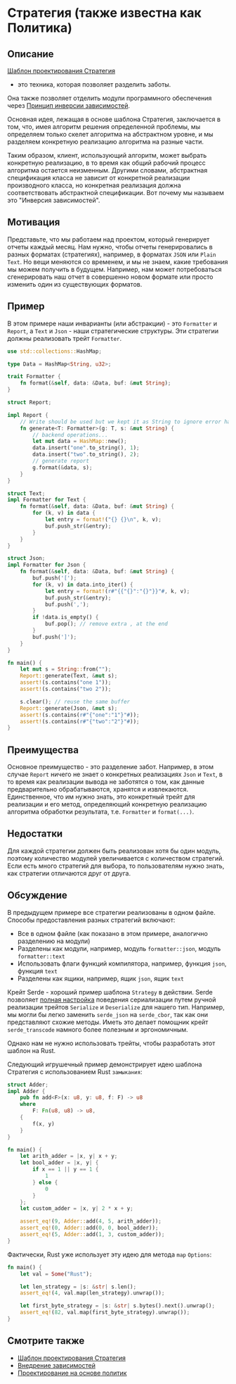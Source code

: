 # Стратегия (также известна как Политика)

## Описание

[Шаблон проектирования Стратегия](https://ru.wikipedia.org/wiki/%D0%A8%D0%B0%D0%B1%D0%BB%D0%BE%D0%BD_%D0%BF%D1%80%D0%BE%D0%B5%D0%BA%D1%82%D0%B8%D1%80%D0%BE%D0%B2%D0%B0%D0%BD%D0%B8%D1%8F#.D0.A1.D1.82.D1.80.D0.B0.D1.82.D0.B5.D0.B3.D0.B8.D1.8F)
- это техника, которая позволяет разделить заботы.

Она также позволяет отделить модули программного обеспечения через [Принцип инверсии зависимостей](https://ru.wikipedia.org/wiki/%D0%9F%D1%80%D0%B8%D0%BD%D1%86%D0%B8%D0%BF_%D0%B8%D0%BD%D0%B2%D0%B5%D1%80%D1%81%D0%B8%D0%B8_%D0%B7%D0%B0%D0%B2%D0%B8%D1%81%D0%B8%D0%BC%D0%BE%D1%81%D1%82%D0%B5%D0%B9).

Основная идея, лежащая в основе шаблона Стратегия, заключается в том, что, имея алгоритм решения
определенной проблемы, мы определяем только скелет алгоритма на абстрактном
уровне, и мы разделяем конкретную реализацию алгоритма на разные части.

Таким образом, клиент, использующий алгоритм, может выбрать конкретную реализацию,
в то время как общий рабочий процесс алгоритма остается неизменным. Другими словами, абстрактная
спецификация класса не зависит от конкретной реализации производного класса, но конкретная реализация
должна соответствовать абстрактной спецификации. Вот почему мы называем это "Инверсия зависимостей".

## Мотивация

Представьте, что мы работаем над проектом, который генерирует отчеты каждый месяц.
Нам нужно, чтобы отчеты генерировались в разных форматах (стратегиях), например,
в форматах `JSON` или `Plain Text`.
Но вещи меняются со временем, и мы не знаем, какие требования мы можем получить
в будущем. Например, нам может потребоваться сгенерировать наш отчет в совершенно новом
формате или просто изменить один из существующих форматов.

## Пример

В этом примере наши инварианты (или абстракции) - это `Formatter` и `Report`, а `Text` и `Json` - наши стратегические структуры. Эти стратегии
должны реализовать трейт `Formatter`.

```rust
use std::collections::HashMap;

type Data = HashMap<String, u32>;

trait Formatter {
    fn format(&self, data: &Data, buf: &mut String);
}

struct Report;

impl Report {
    // Write should be used but we kept it as String to ignore error handling
    fn generate<T: Formatter>(g: T, s: &mut String) {
        // backend operations...
        let mut data = HashMap::new();
        data.insert("one".to_string(), 1);
        data.insert("two".to_string(), 2);
        // generate report
        g.format(&data, s);
    }
}

struct Text;
impl Formatter for Text {
    fn format(&self, data: &Data, buf: &mut String) {
        for (k, v) in data {
            let entry = format!("{} {}\n", k, v);
            buf.push_str(&entry);
        }
    }
}

struct Json;
impl Formatter for Json {
    fn format(&self, data: &Data, buf: &mut String) {
        buf.push('[');
        for (k, v) in data.into_iter() {
            let entry = format!(r#"{{"{}":"{}"}}"#, k, v);
            buf.push_str(&entry);
            buf.push(',');
        }
        if !data.is_empty() {
            buf.pop(); // remove extra , at the end
        }
        buf.push(']');
    }
}

fn main() {
    let mut s = String::from("");
    Report::generate(Text, &mut s);
    assert!(s.contains("one 1"));
    assert!(s.contains("two 2"));

    s.clear(); // reuse the same buffer
    Report::generate(Json, &mut s);
    assert!(s.contains(r#"{"one":"1"}"#));
    assert!(s.contains(r#"{"two":"2"}"#));
}
```

## Преимущества

Основное преимущество - это разделение забот. Например, в этом случае `Report`
ничего не знает о конкретных реализациях `Json` и `Text`,
в то время как реализации вывода не заботятся о том, как данные предварительно обрабатываются,
хранятся и извлекаются. Единственное, что им нужно знать, это конкретный
трейт для реализации и его метод, определяющий конкретную реализацию алгоритма обработки
результата, т.е. `Formatter` и `format(...)`.

## Недостатки

Для каждой стратегии должен быть реализован хотя бы один модуль, поэтому количество модулей
увеличивается с количеством стратегий. Если есть много стратегий для выбора,
то пользователям нужно знать, как стратегии отличаются друг от друга.

## Обсуждение

В предыдущем примере все стратегии реализованы в одном файле.
Способы предоставления разных стратегий включают:

- Все в одном файле (как показано в этом примере, аналогично разделению на модули)
- Разделены как модули, например, модуль `formatter::json`, модуль `formatter::text`
- Использовать флаги функций компилятора, например, функция `json`, функция `text`
- Разделены как ящики, например, ящик `json`, ящик `text`

Крейт Serde - хороший пример шаблона `Strategy` в действии. Serde позволяет
[полная настройка](https://serde.rs/custom-serialization.html) поведения сериализации путем ручной реализации трейтов `Serialize` и `Deserialize` для нашего
тип. Например, мы могли бы легко заменить `serde_json` на `serde_cbor`, так как они
представляют схожие методы. Иметь это делает помощник крейт `serde_transcode` намного
более полезным и эргономичным.

Однако нам не нужно использовать трейты, чтобы разработать этот шаблон на Rust.

Следующий игрушечный пример демонстрирует идею шаблона Стратегия с использованием Rust
`замыкания`:

```rust
struct Adder;
impl Adder {
    pub fn add<F>(x: u8, y: u8, f: F) -> u8
    where
        F: Fn(u8, u8) -> u8,
    {
        f(x, y)
    }
}

fn main() {
    let arith_adder = |x, y| x + y;
    let bool_adder = |x, y| {
        if x == 1 || y == 1 {
            1
        } else {
            0
        }
    };
    let custom_adder = |x, y| 2 * x + y;

    assert_eq!(9, Adder::add(4, 5, arith_adder));
    assert_eq!(0, Adder::add(0, 0, bool_adder));
    assert_eq!(5, Adder::add(1, 3, custom_adder));
}
```

Фактически, Rust уже использует эту идею для метода `map` `Options`:

```rust
fn main() {
    let val = Some("Rust");

    let len_strategy = |s: &str| s.len();
    assert_eq!(4, val.map(len_strategy).unwrap());

    let first_byte_strategy = |s: &str| s.bytes().next().unwrap();
    assert_eq!(82, val.map(first_byte_strategy).unwrap());
}
```

## Смотрите также

- [Шаблон проектирования Стратегия](https://ru.wikipedia.org/wiki/%D0%A8%D0%B0%D0%B1%D0%BB%D0%BE%D0%BD_%D0%BF%D1%80%D0%BE%D0%B5%D0%BA%D1%82%D0%B8%D1%80%D0%BE%D0%B2%D0%B0%D0%BD%D0%B8%D1%8F#.D0.A1.D1.82.D1.80.D0.B0.D1.82.D0.B5.D0.B3.D0.B8.D1.8F)
- [Внедрение зависимостей](https://ru.wikipedia.org/wiki/%D0%9F%D1%80%D0%B8%D0%BD%D1%86%D0%B8%D0%BF_%D0%B8%D0%BD%D0%B2%D0%B5%D1%80%D1%81%D0%B8%D0%B8_%D0%B7%D0%B0%D0%B2%D0%B8%D1%81%D0%B8%D0%BC%D0%BE%D1%81%D1%82%D0%B5%D0%B9)
- [Проектирование на основе политик](https://ru.wikipedia.org/wiki/Modern_C++_Design#Policy-based_design)
